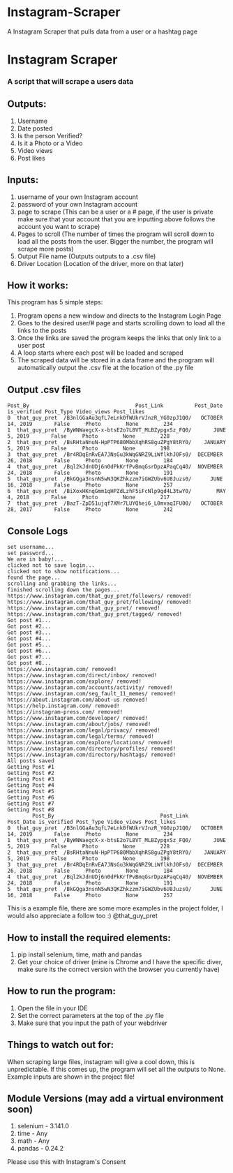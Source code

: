 # Instagram-Scraper
A Instagram Scraper that pulls data from a user or a hashtag page

# Instagram Scraper

### A script that will scrape a users data

## Outputs:
1. Username
2. Date posted
3. Is the person Verified?
4. Is it a Photo or a Video
5. Video views
6. Post likes

## Inputs:
1. username of your own Instagram account 
2. password of your own Instagram account 
3. page to scrape (This can be a user or a # page, if the user is private make sure that your account that you are inputting above follows the account you want to scrape)
4. Pages to scroll (The number of times the program will scroll down to load all the posts from the user. Bigger the number, the program will scrape more posts)
5. Output File name (Outputs outputs to a .csv file)
6. Driver Location (Location of the driver, more on that later)

## How it works:
This program has 5 simple steps:
1. Program opens a new window and directs to the Instagram Login Page
2. Goes to the desired user/# page and starts scrolling down to load all the links to the posts
3. Once the links are saved the program keeps the links that only link to a user post
4. A loop starts where each post will be loaded and scraped 
5. The scraped data will be stored in a data frame and the program will automatically output the .csv file at the location of the .py file

## Output .csv files
    Post_By                                  Post_Link          Post_Date is_verified Post_Type Video_views Post_likes
    0  that_guy_pret  /B3nlGGaAu3qfL7eLnk0fWUkrVJnzR_YG0zpJ1Q0/   OCTOBER 14, 2019       False     Photo        None        234
    1  that_guy_pret  /ByWNWaegcX-x-btsE2o7L8VT_MLBZypgxSz_FQ0/       JUNE 5, 2019       False     Photo        None        228
    2  that_guy_pret  /BsRHtaNnuN-HpPTP680MbbXqhRS8guZPgY8tRY0/    JANUARY 5, 2019       False     Photo        None        198
    3  that_guy_pret  /Br4RDqEnRvEA7JNsGu3kWqGNRZ9LiWflkhJ0Fs0/  DECEMBER 26, 2018       False     Photo        None        184
    4  that_guy_pret  /Bql2kJdnUDj6n0dPkKrfPvBmqGsrDpzAPaqCq40/  NOVEMBER 24, 2018       False     Photo        None        191
    5  that_guy_pret  /BkGQga3nsnN5wN3QKZhkzzm7iGWZUbv6U8Juzs0/      JUNE 16, 2018       False     Photo        None        257
    6  that_guy_pret  /BiXoxHKnqGmm1qHPZdLzhF5iFcNlp9gd4L3twY0/        MAY 4, 2018       False     Photo        None        217
    7  that_guy_pret  /BazT-ZpD51ujqf7XMr7LUYQhei6_L0mvaqIFU00/   OCTOBER 28, 2017       False     Photo        None        242

## Console Logs
    set username...
    set password...
    We are in baby!...
    clicked not to save login...
    clicked not to show notifications...
    found the page... 
    scrolling and grabbing the links...
    finished scrolling down the pages...
    https://www.instagram.com/that_guy_pret/followers/ removed!
    https://www.instagram.com/that_guy_pret/following/ removed!
    https://www.instagram.com/that_guy_pret/ removed!
    https://www.instagram.com/that_guy_pret/tagged/ removed!
    Got post #1...
    Got post #2...
    Got post #3...
    Got post #4...
    Got post #5...
    Got post #6...
    Got post #7...
    Got post #8...
    https://www.instagram.com/ removed!
    https://www.instagram.com/direct/inbox/ removed!
    https://www.instagram.com/explore/ removed!
    https://www.instagram.com/accounts/activity/ removed!
    https://www.instagram.com/seg_fault_11_memes/ removed!
    https://about.instagram.com/about-us removed!
    https://help.instagram.com/ removed!
    https://instagram-press.com/ removed!
    https://www.instagram.com/developer/ removed!
    https://www.instagram.com/about/jobs/ removed!
    https://www.instagram.com/legal/privacy/ removed!
    https://www.instagram.com/legal/terms/ removed!
    https://www.instagram.com/explore/locations/ removed!
    https://www.instagram.com/directory/profiles/ removed!
    https://www.instagram.com/directory/hashtags/ removed!
    All posts saved
    Getting Post #1
    Getting Post #2
    Getting Post #3
    Getting Post #4
    Getting Post #5
    Getting Post #6
    Getting Post #7
    Getting Post #8
            Post_By                                  Post_Link          Post_Date is_verified Post_Type Video_views Post_likes
    0  that_guy_pret  /B3nlGGaAu3qfL7eLnk0fWUkrVJnzR_YG0zpJ1Q0/   OCTOBER 14, 2019       False     Photo        None        234
    1  that_guy_pret  /ByWNWaegcX-x-btsE2o7L8VT_MLBZypgxSz_FQ0/       JUNE 5, 2019       False     Photo        None        228
    2  that_guy_pret  /BsRHtaNnuN-HpPTP680MbbXqhRS8guZPgY8tRY0/    JANUARY 5, 2019       False     Photo        None        198
    3  that_guy_pret  /Br4RDqEnRvEA7JNsGu3kWqGNRZ9LiWflkhJ0Fs0/  DECEMBER 26, 2018       False     Photo        None        184
    4  that_guy_pret  /Bql2kJdnUDj6n0dPkKrfPvBmqGsrDpzAPaqCq40/  NOVEMBER 24, 2018       False     Photo        None        191
    5  that_guy_pret  /BkGQga3nsnN5wN3QKZhkzzm7iGWZUbv6U8Juzs0/      JUNE 16, 2018       False     Photo        None        257

This is a example file, there are some more examples in the project folder, I would also appreciate a follow too :) @that_guy_pret 

## How to install the required elements:
1. pip install selenium, time, math and pandas
2. Get your choice of driver (mine is Chrome and I have the specific diver, make sure its the correct version with the browser you currently have)

## How to run the program:
1. Open the file in your IDE
2. Set the correct parameters at the top of the .py file
3. Make sure that you input the path of your webdriver

## Things to watch out for:
When scraping large files, instagram will give a cool down, this is unpredictable. If this comes up, the program will set all the outputs to None.
Example inputs are shown in the project file!


## Module Versions (may add a virtual environment soon)
1. selenium - 3.141.0
2. time - Any
3. math - Any
4. pandas - 0.24.2

Please use this with Instagram's Consent

